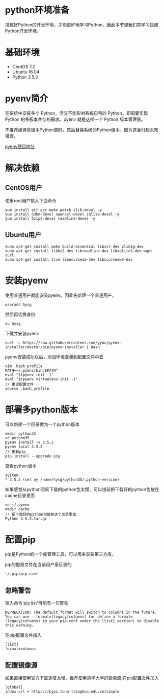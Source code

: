 # python环境准备
搭建好Python的开发环境，才能更好地学习Python。因此本节课我们来学习搭建Python开发环境。
# 基础环境
+ CentOS 7.2
+ Ubuntu 16.04
+ Python 3.5.3

# pyenv简介
在系统中安装多个 Python，但又不能影响系统自带的 Python，即需要实现 Python 的多版本共存的需求。pyenv 就是这样一个 Python 版本管理器。

不推荐编译高版本Python源码，然后替换系统的Python版本。因为这会引起未知错误。

[pyenv项目地址](https://github.com/pyenv/pyenv)
# 解决依赖
## CentOS用户
使用root用户输入下面命令
```
yum install git gcc make patch zlib-devel -y
yum install gdbm-devel openssl-devel sqlite-devel -y
yum install bzip2-devel readline-devel -y
```
## Ubuntu用户
```
sudo apt-get install make build-essential libssl-dev zlib1g-dev
sudo apt-get install libbz2-dev libreadline-dev libsqlite3-dev wget curl
sudo apt-get install llvm libncurses5-dev libncursesw5-dev
```
# 安装pyenv
使用普通用户就能安装pyenv。因此先新建一个普通用户。
```
useradd hysg
```
然后再切换身份
```
su hysg
```
下载并安装pyenv
```
curl -L https://raw.githubusercontent.com/yyuu/pyenv-installer/master/bin/pyenv-installer | bash
```
pyenv安装成功以后，添加环境变量到配置文件中去
```
vim .bash_profile
PATH=~/.pyenv/bin:$PATH"
eval "$(pyenv init -)"
eval "$(pyenv virtualenv-init -)"
// 重读配置文件
source .bash_profile
```
# 部署多python版本
可以新建一个目录做为一个python版本
```
mkdir python35
cd python35
pyenv install -v 3.5.3
pyenv local 3.5.3
// 更新pip
pip install --upgrade pip
```
查看python版本
```
system
* 3.5.3 (set by /home/hysg/python35/.python-version)
```
如果感觉从python官网下载的python包太慢，可以提前把下载好的python包放在cache目录里面
```
cd ~/.pyenv
mkdir cache
// 把下载好的python包放在这个目录里面
Python 3.5.3.tar.gz
```
# 配置pip
pip是Python的一个库管理工具，可以用来安装第三方库。

pip的配置文件在当前用户家目录的
```
~/.pip/pip.conf
```
## 忽略警告
输入命令'pip list'可能有一句警告
```
DEPRECATION: The default format will switch to columns in the future. You can use --format=(legacy|columns) (or define a format=(legacy|columns) in your pip.conf under the [list] section) to disable this warning.
```
在pip配置文件加入
```
[list]
format=columns
```
## 配置镜像源
如果直接使用官方下载速度太慢，推荐使用清华大学的镜像源,在pip配置文件加入
```
[global]
index-url = https://pypi.tuna.tsinghua.edu.cn/simple
```
